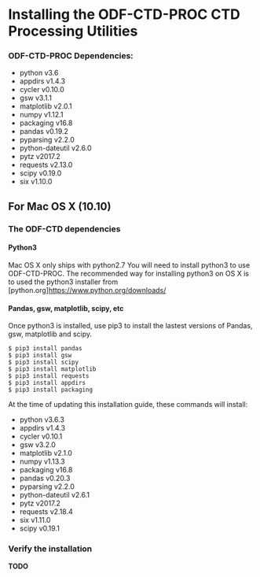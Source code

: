 # Installing the ODF-CTD-PROC CTD Processing Utilities #

### ODF-CTD-PROC Dependencies: ###
- python v3.6
- appdirs v1.4.3
- cycler v0.10.0
- gsw v3.1.1
- matplotlib v2.0.1
- numpy v1.12.1
- packaging v16.8
- pandas v0.19.2
- pyparsing v2.2.0
- python-dateutil v2.6.0
- pytz v2017.2
- requests v2.13.0
- scipy v0.19.0
- six v1.10.0

## For Mac OS X (10.10) ##

### The ODF-CTD dependencies ###

#### Python3 ####
Mac OS X only ships with python2.7  You will need to install python3 to use ODF-CTD-PROC.  The recommended way for installing python3 on OS X is to used the python3 installer from [python.org]<https://www.python.org/downloads/>

#### Pandas, gsw, matplotlib, scipy, etc ####
Once python3 is installed, use pip3 to install the lastest versions of Pandas, gsw, matplotlib and scipy.

```
$ pip3 install pandas
$ pip3 install gsw
$ pip3 install scipy
$ pip3 install matplotlib
$ pip3 install requests
$ pip3 install appdirs
$ pip3 install packaging
```

At the time of updating this installation guide, these commands will install:
- python v3.6.3
- appdirs v1.4.3
- cycler v0.10.1
- gsw v3.2.0
- matplotlib v2.1.0
- numpy v1.13.3
- packaging v16.8
- pandas v0.20.3
- pyparsing v2.2.0
- python-dateutil v2.6.1
- pytz v2017.2
- requests v2.18.4
- six v1.11.0
- scipy v0.19.1

### Verify the installation ###

**TODO**


